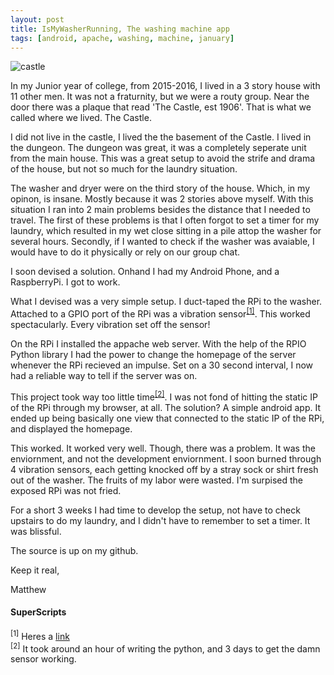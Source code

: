```yaml
---
layout: post
title: IsMyWasherRunning, The washing machine app
tags: [android, apache, washing, machine, january]
---
```


![castle](https://localwiki.org/chico/the%20castle/_files/Castle.jpg)

In my Junior year of college, from 2015-2016, I lived in a 3 story house with 11 other men.  It was not a fraturnity, but we were a routy group.  Near the door there was a plaque that read 'The Castle, est 1906'.  That is what we called where we lived.  The Castle.

I did not live in the castle, I lived the the basement of the Castle.  I lived in the dungeon.  The dungeon was great, it was a completely seperate unit from the main house.  This was a great setup to avoid the strife and drama of the house, but not so much for the laundry situation.  

The washer and dryer were on the third story of the house.  Which, in my opinon, is insane.  Mostly because it was 2 stories above myself.  With this situation I ran into 2 main problems besides the distance that I needed to travel.  The first of these problems is that I often forgot to set a timer for my laundry, which resulted in my wet close sitting in a pile attop the washer for several hours.  Secondly, if I wanted to check if the washer was avaiable, I would have to do it physically or rely on our group chat.

I soon devised a solution.  Onhand I had my Android Phone, and a RaspberryPi.  I got to work.

What I devised was a very simple setup.  I duct-taped the RPi to the washer.  Attached to a GPIO port of the RPi was a vibration sensor<sup>[[1]](#1)</sup>.  This worked spectacularly.  Every vibration set off the sensor!

On the RPi I installed the appache web server.  With the help of the RPIO Python library I had the power to change the homepage of the server whenever the RPi recieved an impulse.  Set on a 30 second interval, I now had a reliable way to tell if the server was on.

This project took way too little time<sup>[[2]](#2)</sup>.  I was not fond of hitting the static IP of the RPi through my browser, at all.  The solution?  A simple android app.  It ended up being basically one view that connected to the static IP of the RPi, and displayed the homepage.

This worked.  It worked very well.  Though, there was a problem.  It was the enviornment, and not the development enviornment.  I soon burned through 4 vibration sensors, each getting knocked off by a stray sock or shirt fresh out of the washer.  The fruits of my labor were wasted.  I'm surpised the exposed RPi was not fried.

For a short 3 weeks I had time to develop the setup, not have to check upstairs to do my laundry, and I didn't have to remember to set a timer.  It was blissful.

The source is up on my github.

Keep it real,

Matthew

#### SuperScripts
<sup id="1">[1]</sup> Heres a [link](https://www.adafruit.com/products/1766?gclid=CPTf_oWh49ECFYKJfgodqswE9Q)<br />
<sup id="2">[2]</sup> It took around an hour of writing the python, and 3 days to get the damn sensor working.
